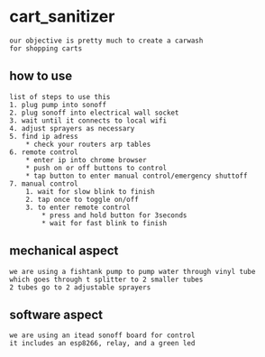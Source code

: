 # cart_sanitizer
	our objective is pretty much to create a carwash
	for shopping carts
## how to use
	list of steps to use this
	1. plug pump into sonoff
	2. plug sonoff into electrical wall socket
	3. wait until it connects to local wifi
	4. adjust sprayers as necessary
	5. find ip adress
		* check your routers arp tables
	6. remote control
		* enter ip into chrome browser
		* push on or off buttons to control
		* tap button to enter manual control/emergency shuttoff
	7. manual control
		1. wait for slow blink to finish
		2. tap once to toggle on/off
		3. to enter remote control
			* press and hold button for 3seconds
			* wait for fast blink to finish
	
## mechanical aspect
	we are using a fishtank pump to pump water through vinyl tube
	which goes through t splitter to 2 smaller tubes
	2 tubes go to 2 adjustable sprayers
## software aspect
	we are using an itead sonoff board for control
	it includes an esp8266, relay, and a green led	